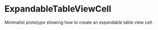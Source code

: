 ExpandableTableViewCell
=======================
Minimalist prototype showing how to create an expandable table view cell.
